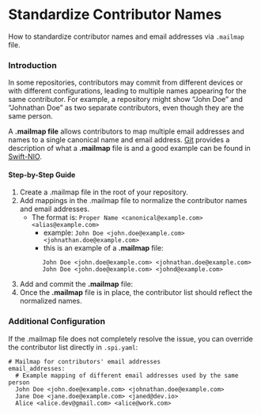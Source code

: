 # Standardize Contributor Names

How to standardize contributor names and email addresses via `.mailmap` file. 

### Introduction
In some repositories, contributors may commit from different devices or with 
different configurations, leading to multiple names appearing for the same 
contributor. For example, a repository might show “John Doe” and “Johnathan 
Doe” as two separate contributors, even though they are the same person. 

A __.mailmap file__ allows contributors to map multiple email addresses and 
names to a single canonical name and email address. [Git](https://git-scm.com/docs/gitmailmap#:~:text=mailmap%20exists%20at%20the%20toplevel,real%20names%20and%20email%20addresses.) 
provides a description of what a __.mailmap__ file is and a good example 
can be found in [Swift-NIO](https://github.com/apple/swift-nio/blob/main/.mailmap).

#### Step-by-Step Guide
1. Create a .mailmap file in the root of your repository.
2. Add mappings in the .mailmap file to normalize the contributor names and 
email addresses. 
   - The format is: `Proper Name <canonical@example.com> <alias@example.com>`
      - example: `John Doe <john.doe@example.com> <johnathan.doe@example.com>`
      - this is an example of a __.mailmap__ file:
      ```
         John Doe <john.doe@example.com> <johnathan.doe@example.com>
         John Doe <john.doe@example.com> <johnd@example.com>
      ```
3. Add and commit the __.mailmap__ file:
4. Once the __.mailmap__ file is in place, the contributor list should reflect 
the normalized names. 

### Additional Configuration
If the .mailmap file does not completely resolve the issue, you can override the
 contributor list directly in `.spi.yaml`:

```
# Mailmap for contributors' email addresses
email_addresses:
  # Example mapping of different email addresses used by the same person
  John Doe <john.doe@example.com> <johnathan.doe@example.com>
  Jane Doe <jane.doe@example.com> <janed@dev.io>
  Alice <alice.dev@gmail.com> <alice@work.com>
```
